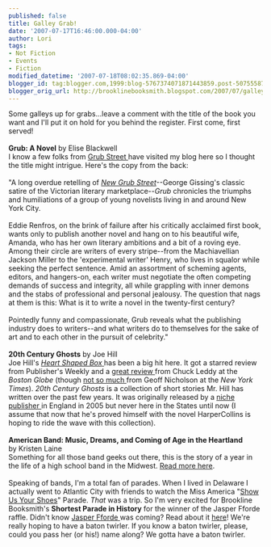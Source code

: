 ```yaml
---
published: false
title: Galley Grab!
date: '2007-07-17T16:46:00.000-04:00'
author: Lori
tags:
- Not Fiction
- Events
- Fiction
modified_datetime: '2007-07-18T08:02:35.869-04:00'
blogger_id: tag:blogger.com,1999:blog-5767374071871443859.post-507555874380362922
blogger_orig_url: http://brooklinebooksmith.blogspot.com/2007/07/galley-grab.html
---
```


Some galleys up for grabs...leave a comment with the title of the book you want and I'll put it on hold for you behind the register. First come, first served!<br /><br /><strong>Grub: A Novel</strong> by Elise Blackwell<br />I know a few folks from <a href="http://www.grubstreet.org/">Grub Street </a>have visited my blog here so I thought the title might intrigue. Here's the copy from the back:<br /><br />"A long overdue retelling of <em><a href="http://brookline.booksense.com/NASApp/store/Product?s=showproduct&isbn=9780192836588">New Grub Street</a></em>--George Gissing's classic satire of the Victorian literary marketplace--<em>Grub</em> chronicles the triumphs and humiliations of a group of young novelists living in and around New York City.<br /><br />Eddie Renfros, on the brink of failure after his critically acclaimed first book, wants only to publish another novel and hang on to his beautiful wife, Amanda, who has her own literary ambitions and a bit of a roving eye. Among their circle are writers of every stripe--from the Machiavellian Jackson Miller to the 'experimental writer' Henry, who lives in squalor while seeking the perfect sentence. Amid an assortment of scheming agents, editors, and hangers-on, each writer must negotiate the often competing demands of success and integrity, all while grappling with inner demons and the stabs of professional and personal jealousy. The question that nags at them is this: What is it to write a novel in the twenty-first century?<br /><br />Pointedly funny and compassionate, Grub reveals what the publishing industry does to writers--and what writers do to themselves for the sake of art and to each other in the pursuit of celebrity."<br /><br /><strong>20th Century Ghosts</strong> by Joe Hill<br />Joe Hill's <a href="http://brookline.booksense.com/NASApp/store/Product?s=showproduct&amp;isbn=9780061147937"><em>Heart Shaped Box</em> </a>has been a big hit here. It got a starred review from Publisher's Weekly and a <a href="http://www.boston.com/ae/books/articles/2007/04/05/hills_heart_shaped_box_guaranteed_to_keep_you_up_at_night/">great review </a>from Chuck Leddy at the <em>Boston Globe</em> (though <a href="http://www.nytimes.com/2007/02/11/books/review/Nicholson.t.html?ex=1184817600&en=16bc1b441c879d29&amp;ei=5070">not so much </a>from Geoff Nicholson at the <em>New York Times</em>). <em>20th Century Ghosts</em> is a collection of short stories Mr. Hill has written over the past few years. It was originally released by a <a href="http://www.pspublishing.co.uk/">niche publisher </a>in England in 2005 but never here in the States until now (I assume that now that he's proved himself with the novel HarperCollins is hoping to ride the wave with this collection).<br /><br /><strong>American Band: Music, Dreams, and Coming of Age in the Heartland</strong><br />by Kristen Laine<br />Something for all those band geeks out there, this is the story of a year in the life of a high school band in the Midwest. <a href="http://brookline.booksense.com/NASApp/store/Product?s=showproduct&isbn=9781592403196">Read more here</a>.<br /><br />Speaking of bands, I'm a total fan of parades. When I lived in Delaware I actually went to Atlantic City with friends to watch the Miss America "<a href="http://www.missamerica.org/newsletter/latesummer2002/shoes.asp">Show Us Your Shoes</a>" Parade. <em>That</em> was a trip. So I'm very excited for Brookline Booksmith's <strong>Shortest Parade in History</strong> for the winner of the Jasper Fforde raffle. Didn't know <a href="http://brookline.booksense.com/NASApp/store/Search?s=results&amp;initiate=yes&fromauthor=yes&amp;author=5561230">Jasper Fforde </a>was coming? Read about it <a href="http://brooklinebooksmith.com/Events/MainEvent.html">here</a>! We're really hoping to have a baton twirler. If you know a baton twirler, please, could you pass her (or his!) name along? We gotta have a baton twirler.